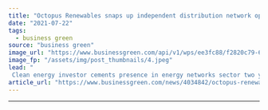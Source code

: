 ```yaml
---
title: "Octopus Renewables snaps up independent distribution network operator Eclipse"
date: "2021-07-22"
tags: 
  - business green
source: "business green"
image_url: "https://www.businessgreen.com/api/v1/wps/ee3fc88/f2820c79-6fcc-469a-a5ce-69042ce50f87/6/Octopus-Energy-Wind-Turbine-Cefn-Bach-Caerphilly-185x114.jpeg"
image_fp: "/assets/img/post_thumbnails/4.jpeg"
lead: "
 Clean energy investor cements presence in energy networks sector two years after its first investment in Eclipse ..."
article_url: "https://www.businessgreen.com/news/4034842/octopus-renewables-snaps-independent-distribution-network-operator-eclipse"
---
```


---
